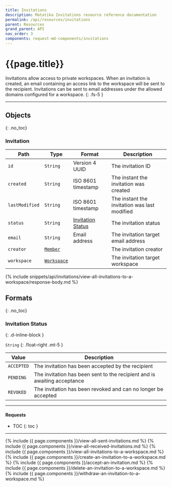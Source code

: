 ```yaml
---
title: Invitations
description: Matatika Invitations resource reference documentation
permalink: /api/resources/invitations
parent: Resources
grand_parent: API
nav_order: 3
components: request-md-components/invitations
---
```


# {{page.title}}

Invitations allow access to private workspaces. When an invitation is created, an email containing an access link to the workspace will be sent to the recipient. Invitations can be sent to email addresses under the allowed domains configured for a workspace.
{: .fs-5 }

---

## Objects
{: .no_toc}

### Invitation

Path | Type | Format | Description
---- | ---- | ------ | -----------
`id` | `String` | Version 4 UUID | The invitation ID
`created` | `String` | ISO 8601 timestamp | The instant the invitation was created
`lastModified` | `String` | ISO 8601 timestamp | The instant the invitation was last modified
`status` | `String` | [Invitation Status](#invitation-status) | The invitation status
`email` | `String` | Email address | The invitation target email address
`creator` | [`Member`](members#member) | | The invitation creator
`workspace` | [`Workspace`](workspaces#workspace) | | The invitation target workspace

{% include snippets/api/invitations/view-all-invitations-to-a-workspace/response-body.md %}

## Formats
{: .no_toc}

### Invitation Status
{: .d-inline-block }

`String`
{: .float-right .mt-5 }

Value | Description
----- | -----------
`ACCEPTED` | The invitation has been accepted by the recipient
`PENDING` | The invitation has been sent to the recipient and is awaiting acceptance
`REVOKED` | The invitation has been revoked and can no longer be accepted

---

#### Requests

- TOC
{: toc }

---

{% include {{ page.components }}/view-all-sent-invitations.md %}
{% include {{ page.components }}/view-all-received-invitations.md %}
{% include {{ page.components }}/view-all-invitations-to-a-workspace.md %}
{% include {{ page.components }}/create-an-invitation-to-a-workspace.md %}
{% include {{ page.components }}/accept-an-invitation.md %}
{% include {{ page.components }}/delete-an-invitation-to-a-workspace.md %}
{% include {{ page.components }}/withdraw-an-invitation-to-a-workspace.md %}
